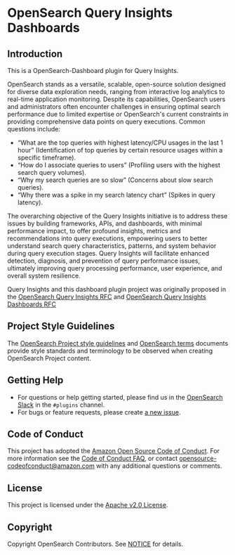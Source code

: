 # OpenSearch Query Insights Dashboards

## Introduction
This is a OpenSearch-Dashboard plugin for Query Insights.

OpenSearch stands as a versatile, scalable, open-source solution designed for diverse data exploration needs, ranging from interactive log analytics to real-time application monitoring. Despite its capabilities, OpenSearch users and administrators often encounter challenges in ensuring optimal search performance due to limited expertise or OpenSearch's current constraints in providing comprehensive data points on query executions. Common questions include:

* “What are the top queries with highest latency/CPU usages in the last 1 hour” (Identification of top queries by certain resource usages within a specific timeframe).
* “How do I associate queries to users” (Profiling users with the highest search query volumes).
* “Why my search queries are so slow” (Concerns about slow search queries).
* “Why there was a spike in my search latency chart” (Spikes in query latency).

The overarching objective of the Query Insights initiative is to address these issues by building frameworks, APIs, and dashboards, with minimal performance impact, to offer profound insights, metrics and recommendations into query executions, empowering users to better understand search query characteristics, patterns, and system behavior during query execution stages. Query Insights will facilitate enhanced detection, diagnosis, and prevention of query performance issues, ultimately improving query processing performance, user experience, and overall system resilience.

Query Insights and this dashboard plugin project was originally proposed in the [OpenSearch Query Insights RFC](https://github.com/opensearch-project/OpenSearch/issues/11429) and [OpenSearch Query Insights Dashboards RFC](https://github.com/opensearch-project/OpenSearch-Dashboards/issues/5571)


## Project Style Guidelines

The [OpenSearch Project style guidelines](https://github.com/opensearch-project/documentation-website/blob/main/STYLE_GUIDE.md) and [OpenSearch terms](https://github.com/opensearch-project/documentation-website/blob/main/TERMS.md) documents provide style standards and terminology to be observed when creating OpenSearch Project content.

## Getting Help

* For questions or help getting started, please find us in the [OpenSearch Slack](https://opensearch.org/slack.html) in the `#plugins` channel.
* For bugs or feature requests, please create [a new issue](https://github.com/opensearch-project/query-insights/issues/new/choose).

## Code of Conduct

This project has adopted the [Amazon Open Source Code of Conduct](CODE_OF_CONDUCT.md). For more information see the [Code of Conduct FAQ](https://aws.github.io/code-of-conduct-faq), or contact [opensource-codeofconduct@amazon.com](mailto:opensource-codeofconduct@amazon.com) with any additional questions or comments.

## License

This project is licensed under the [Apache v2.0 License](LICENSE.txt).

## Copyright

Copyright OpenSearch Contributors. See [NOTICE](NOTICE.txt) for details.
